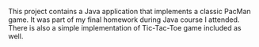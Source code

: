 This project contains a Java application that implements a classic PacMan game. 
It was part of my final homework during Java course I attended.
There is also a simple implementation of Tic-Tac-Toe game included as well.